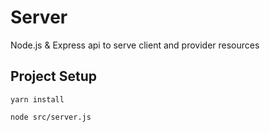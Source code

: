 # Server
Node.js & Express api to serve client and provider resources

## Project Setup

```
yarn install
```

```
node src/server.js
```